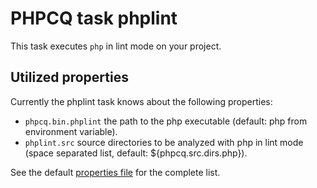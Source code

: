 PHPCQ task phplint
==================

This task executes `php` in lint mode on your project.

Utilized properties
-------------------

Currently the phplint task knows about the following properties:
* `phpcq.bin.phplint` the path to the php executable (default: php from environment variable).
* `phplint.src` source directories to be analyzed with php in lint mode (space separated list, default:
  ${phpcq.src.dirs.php}).

See the default [properties file](default.properties) for the complete list.
